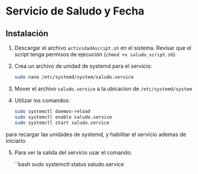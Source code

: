 # Servicio de Saludo y Fecha



## Instalación

1. Descargar el archivo `actividad4script.sh` en el sistema. Revisar que el script tenga permisos de ejecución (`chmod +x saludo_script.sh`).

2. Crea un archivo de unidad de systemd para el servicio:

   ```bash
   sudo nano /etc/systemd/system/saludo.service


3. Mover el archivo `saludo.service` a la ubicacion de `/etc/systemd/system`

4. Utilizar los comandos:

   ```bash
   sudo systemctl daemon-reload
   sudo systemctl enable saludo.service
   sudo systemctl start saludo.service

para recargar las unidades de systemd, y habilitar el servicio ademas de iniciarlo

5. Para ver la salida del servicio usar el comando:

   ``bash
   sudo systemctl status saludo.service
